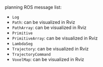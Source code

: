 planning ROS message list:

- `Log`
- `Path`: can be visualized in Rviz
- `PathArray`: can be visualized in Rviz
- `Primitive`
- `PrimitiveArray`: can be visualized in Rviz
- `LambdaSeg`
- `Trajectory`: can be visualized in Rviz
- `TrajectoryCommand`
- `VoxelMap`: can be visualized in Rviz
